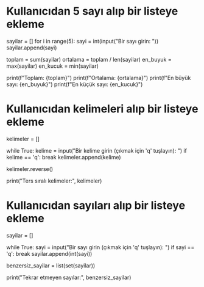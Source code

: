 # Kullanıcıdan 5 sayı alıp bir listeye ekleme
sayilar = []
for i in range(5):
    sayi = int(input("Bir sayı girin: "))
    sayilar.append(sayi)

toplam = sum(sayilar)
ortalama = toplam / len(sayilar)
en_buyuk = max(sayilar)
en_kucuk = min(sayilar)

print(f"Toplam: {toplam}")
print(f"Ortalama: {ortalama}")
print(f"En büyük sayı: {en_buyuk}")
print(f"En küçük sayı: {en_kucuk}")


# Kullanıcıdan kelimeleri alıp bir listeye ekleme
kelimeler = []

while True:
    kelime = input("Bir kelime girin (çıkmak için 'q' tuşlayın): ")
    if kelime == 'q':
        break
    kelimeler.append(kelime)

kelimeler.reverse()

print("Ters sıralı kelimeler:", kelimeler)

# Kullanıcıdan sayıları alıp bir listeye ekleme
sayilar = []

while True:
    sayi = input("Bir sayı girin (çıkmak için 'q' tuşlayın): ")
    if sayi == 'q':
        break
    sayilar.append(int(sayi))

benzersiz_sayilar = list(set(sayilar))

print("Tekrar etmeyen sayılar:", benzersiz_sayilar)












